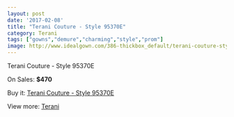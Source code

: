 ```yaml
---
layout: post
date: '2017-02-08'
title: "Terani Couture - Style 95370E"
category: Terani
tags: ["gowns","demure","charming","style","prom"]
image: http://www.idealgown.com/386-thickbox_default/terani-couture-style-95370e.jpg
---
```

Terani Couture - Style 95370E

On Sales: **$470**
<a href="https://www.idealgown.com/en/terani/132-terani-couture-style-95370e.html"><amp-img layout="responsive" width="600" height="600" src="//www.idealgown.com/386-thickbox_default/terani-couture-style-95370e.jpg" alt="Terani Couture - Style 95370E 0" /></a>
<a href="https://www.idealgown.com/en/terani/132-terani-couture-style-95370e.html"><amp-img layout="responsive" width="600" height="600" src="//www.idealgown.com/387-thickbox_default/terani-couture-style-95370e.jpg" alt="Terani Couture - Style 95370E 1" /></a>

Buy it: [Terani Couture - Style 95370E](https://www.idealgown.com/en/terani/132-terani-couture-style-95370e.html "Terani Couture - Style 95370E")

View more: [Terani](https://www.idealgown.com/en/4-terani "Terani")